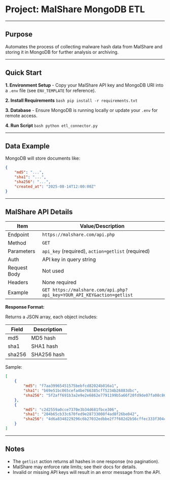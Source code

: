 
# Project: MalShare MongoDB ETL

---

## Purpose
Automates the process of collecting malware hash data from MalShare and storing it in MongoDB for further analysis or archiving.

---

## Quick Start

**1. Environment Setup**
	 - Copy your MalShare API key and MongoDB URI into a `.env` file (see `ENV_TEMPLATE` for reference).

**2. Install Requirements**
	 ```bash
	 pip install -r requirements.txt
	 ```

**3. Database**
	 - Ensure MongoDB is running locally or update your `.env` for remote access.

**4. Run Script**
	 ```bash
	 python etl_connector.py
	 ```

---

## Data Example

MongoDB will store documents like:

```json
{
	"md5": "...",
	"sha1": "...",
	"sha256": "...",
	"created_at": "2025-08-14T12:00:00Z"
}
```

---

## MalShare API Details

| Item           | Value/Description                                  |
|----------------|----------------------------------------------------|
| Endpoint       | `https://malshare.com/api.php`                     |
| Method         | `GET`                                              |
| Parameters     | `api_key` (required), `action=getlist` (required)  |
| Auth           | API key in query string                            |
| Request Body   | Not used                                           |
| Headers        | None required                                      |
| Example        | `GET https://malshare.com/api.php?api_key=YOUR_API_KEY&action=getlist` |

**Response Format:**

Returns a JSON array, each object includes:

| Field    | Description         |
|----------|---------------------|
| md5      | MD5 hash            |
| sha1     | SHA1 hash           |
| sha256   | SHA256 hash         |

Sample:
```json
[
	{
		"md5": "f7aa39965451575bebfcd82024b816a1",
		"sha1": "b69e51bc065cefa4be766385cff5234b26883dbc",
		"sha256": "5f2aff691b3a2e9e2e6862e7791199b5a66f20fd9de07fa08c8627e16e1e57de"
	},
	{
		"md5": "c2d2559a0cce7370e3b34d681fbce306",
		"sha1": "204b65cb33c670fed9e28733008f4ad8f26be042",
		"sha256": "4d6a8348229296c6b27032edbbe2f7f682d2b56cffec333f304c87845280747c"
	}
]
```

---

## Notes

- The `getlist` action returns all hashes in one response (no pagination).
- MalShare may enforce rate limits; see their docs for details.
- Invalid or missing API keys will result in an error message from the API.
